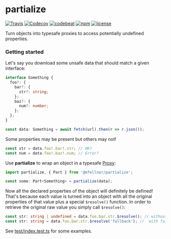 # partialize

[![Travis](https://img.shields.io/travis/mfellner/partialize.svg)](travis-ci.org/mfellner/partialize)
[![Codecov](https://img.shields.io/codecov/c/github/mfellner/partialize.svg)](https://codecov.io/gh/mfellner/partialize)
[![codebeat](https://codebeat.co/badges/1c20b7a3-b782-4f84-ba00-d2ee99d198f8)](https://codebeat.co/projects/github-com-mfellner-partialize-master)
[![npm](https://img.shields.io/npm/v/@mfellner/partialize.svg)](https://www.npmjs.com/package/@mfellner/partialize)
[![license](https://img.shields.io/github/license/mfellner/partialize.svg)](https://choosealicense.com/licenses/mit)

Turn objects into typesafe proxies to access potentially undefined properties.

### Getting started

Let's say you download some unsafe data that should match a given interface:

```typescript
interface Something {
  foo?: {
    bar?: {
      str?: string;
    };
    baz?: {
      num?: number;
    };
  };
}

const data: Something = await fetch(url).then(r => r.json());
```

Some properties may be present but others may not!

```typescript
const str = data.foo!.bar!.str; // OK?
const num = data.foo!.baz!.num; // Error?
```

Use **partialize** to wrap an object in a typesafe [Proxy](https://developer.mozilla.org/docs/Web/JavaScript/Reference/Global_Objects/Proxy):

```typescript
import partialize, { Part } from '@mfellner/partialize';

const some: Part<Something> = partialize(data);
```

Now all the declared properties of the object will definitely be defined! That's because each value is turned into an object with all the original properties of that value plus a special `$resolve()` function. In order to retrieve the original raw value you simply call `$resolve()`:

```typescript
const str: string | undefined = data.foo.bar.str.$resolve(); // without fallback
const str: string = data.foo.bar.str.$resolve('fallback'); //  with fallback
```

See [test/index.test.ts](test/index.test.ts) for some examples.
